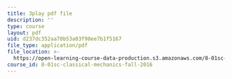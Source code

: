 ```yaml
---
title: 3play pdf file
description: ''
type: course
layout: pdf
uid: d237dc352aa70b53a03f98ee7b1f5167
file_type: application/pdf
file_location: >-
  https://open-learning-course-data-production.s3.amazonaws.com/8-01sc-classical-mechanics-fall-2016/d237dc352aa70b53a03f98ee7b1f5167_q785KV5ZIN0.pdf
course_id: 8-01sc-classical-mechanics-fall-2016
---
```

